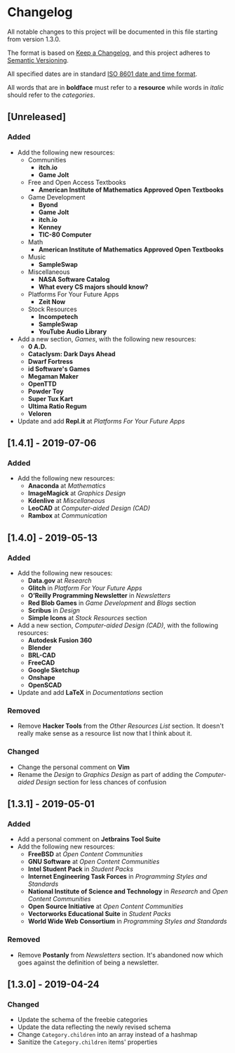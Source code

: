 # Changelog
All notable changes to this project will be documented in this file starting from version 1.3.0.

The format is based on [Keep a Changelog](https://keepachangelog.com/en/1.0.0/),
and this project adheres to [Semantic Versioning](https://semver.org/spec/v2.0.0.html).

All specified dates are in standard [ISO 8601 date and time format](https://www.iso.org/iso-8601-date-and-time-format.html).

All words that are in **boldface** must refer to a **resource** while words in *italic* should refer to the *categories*.

## [Unreleased]
### Added
- Add the following new resources:
    * Communities
        - **itch.io**
        - **Game Jolt**
    * Free and Open Access Textbooks
        - **American Institute of Mathematics Approved Open Textbooks**
    * Game Development
        - **Byond**
        - **Game Jolt**
        - **itch.io**
        - **Kenney**
        - **TIC-80 Computer**
    * Math
        - **American Institute of Mathematics Approved Open Textbooks**
    * Music
        - **SampleSwap**
    * Miscellaneous
        - **NASA Software Catalog**
        - **What every CS majors should know?**
    * Platforms For Your Future Apps
        - **Zeit Now** 
    * Stock Resources
        - **Incompetech** 
        - **SampleSwap**
        - **YouTube Audio Library**
- Add a new section, *Games*, with the following new resources:
    - **0 A.D.**
    - **Cataclysm: Dark Days Ahead**
    - **Dwarf Fortress**
    - **id Software's Games**
    - **Megaman Maker**
    - **OpenTTD**
    - **Powder Toy**
    - **Super Tux Kart**
    - **Ultima Ratio Regum**
    - **Veloren**
- Update and add **Repl.it** at *Platforms For Your Future Apps*

## [1.4.1] - 2019-07-06
### Added
- Add the following new resources:
    - **Anaconda** at *Mathematics*
    - **ImageMagick** at *Graphics Design*
    - **Kdenlive** at *Miscellaneous*
    - **LeoCAD** at *Computer-aided Design (CAD)*
    - **Rambox** at *Communication*

## [1.4.0] - 2019-05-13
### Added
- Add the following new resouces:
    - **Data.gov** at *Research*
    - **Glitch** in *Platform For Your Future Apps*
    - **O’Reilly Programming Newsletter** in *Newsletters*
    - **Red Blob Games** in *Game Development* and *Blogs* section
    - **Scribus** in *Design*
    - **Simple Icons** at *Stock Resources* section
- Add a new section, *Computer-aided Design (CAD)*, with the following resources:
    - **Autodesk Fusion 360**
    - **Blender**
    - **BRL-CAD**
    - **FreeCAD**
    - **Google Sketchup**
    - **Onshape**
    - **OpenSCAD**
- Update and add **LaTeX** in *Documentations* section

### Removed
- Remove **Hacker Tools** from the *Other Resources List* section. It doesn't really make sense as a resource list now that I think about it.

### Changed
- Change the personal comment on **Vim**
- Rename the *Design* to *Graphics Design* as part of adding the *Computer-aided Design* section for less chances of confusion

## [1.3.1] - 2019-05-01
### Added
- Add a personal comment on **Jetbrains Tool Suite**
- Add the following new resources:
    - **FreeBSD** at *Open Content Communities*
    - **GNU Software** at *Open Content Communities*
    - **Intel Student Pack** in *Student Packs*
    - **Internet Engineering Task Forces** in *Programming Styles and Standards*
    - **National Institute of Science and Technology** in *Research* and *Open Content Communities*
    - **Open Source Initiative** at *Open Content Communities*
    - **Vectorworks Educational Suite** in *Student Packs*
    - **World Wide Web Consortium** in *Programming Styles and Standards*

### Removed
- Remove **Postanly** from *Newsletters* section. It's abandoned now which goes against the definition of being a newsletter.

## [1.3.0] - 2019-04-24
### Changed
- Update the schema of the freebie categories
- Update the data reflecting the newly revised schema
- Change `Category.children` into an array instead of a hashmap
- Sanitize the `Category.children` items' properties

